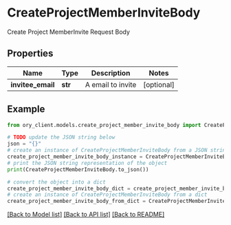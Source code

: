 # CreateProjectMemberInviteBody

Create Project MemberInvite Request Body

## Properties

Name | Type | Description | Notes
------------ | ------------- | ------------- | -------------
**invitee_email** | **str** | A email to invite | [optional] 

## Example

```python
from ory_client.models.create_project_member_invite_body import CreateProjectMemberInviteBody

# TODO update the JSON string below
json = "{}"
# create an instance of CreateProjectMemberInviteBody from a JSON string
create_project_member_invite_body_instance = CreateProjectMemberInviteBody.from_json(json)
# print the JSON string representation of the object
print(CreateProjectMemberInviteBody.to_json())

# convert the object into a dict
create_project_member_invite_body_dict = create_project_member_invite_body_instance.to_dict()
# create an instance of CreateProjectMemberInviteBody from a dict
create_project_member_invite_body_from_dict = CreateProjectMemberInviteBody.from_dict(create_project_member_invite_body_dict)
```
[[Back to Model list]](../README.md#documentation-for-models) [[Back to API list]](../README.md#documentation-for-api-endpoints) [[Back to README]](../README.md)


